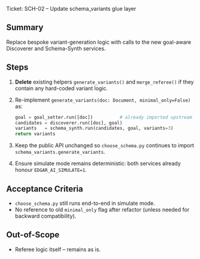 Ticket: SCH-02 – Update schema_variants glue layer

Summary
-------
Replace bespoke variant-generation logic with calls to the new goal-aware
Discoverer and Schema-Synth services.

Steps
-----
1. **Delete** existing helpers `generate_variants()` and `merge_referee()` if
   they contain any hard-coded variant logic.

2. Re-implement `generate_variants(doc: Document, minimal_only=False)` as:
   ```python
   goal = goal_setter.run([doc])          # already imported upstream
   candidates = discoverer.run([doc], goal)
   variants   = schema_synth.run(candidates, goal, variants=3)
   return variants
   ```

3. Keep the public API unchanged so `choose_schema.py` continues to import
   `schema_variants.generate_variants`.

4. Ensure simulate mode remains deterministic: both services already honour
   `EDGAR_AI_SIMULATE=1`.

Acceptance Criteria
-------------------
* `choose_schema.py` still runs end-to-end in simulate mode.
* No reference to old `minimal_only` flag after refactor (unless needed for
  backward compatibility).

Out-of-Scope
------------
* Referee logic itself – remains as is.
